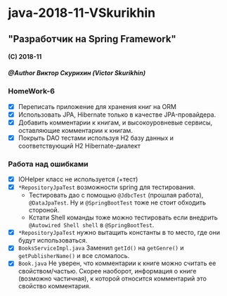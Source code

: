 # java-2018-11-VSkurikhin
## "Разработчик на Spring Framework"

#### (C) 2018-11
##### @Author Виктор Скурихин (Victor Skurikhin)

### HomeWork-6
 * [x] Переписать приложение для хранения книг на ORM
 * [x] Использовать JPA, Hibernate только в качестве JPA-провайдера.
 * [x] Добавить комментарии к книгам, и высокоуровневые сервисы, оставляющие комментарии к книгам.
 * [x] Покрыть DAO тестами используя H2 базу данных и соответствующий H2 Hibernate-диалект
### Работа над ошибками
 * [x] IOHelper класс не используется (+тест)
 * [x] ```*RepositoryJpaTest``` возможности spring для тестирования.
   * Тестировать дао с помощью ```@JdbcTest``` (прошлая работа), ```@DataJpaTest```. Ну и ```@SpringBootTest``` тоже не стоит обходить стороной. 
   * Кстати Shell команды тоже можно тестировать если внедрить ```@Autowired Shell shell``` в ```@SpringBootTest```.
 * [x] ```*RepositoryJpaTest``` нужно вытащить константы в то место, где они будут использоваться.
 * [x] ```BooksServiceImpl.java``` Заменил ```getId()``` на ```getGenre()``` и ```getPublisherName()``` и все сломалось.
 * [x] ```Book.java``` Не уверен, что комментарии к книге можно считать ее свойством/частью. 
 Скорее наоборот, информация о книге (возможно частичная), к которой относится комментарий это свойство комментария.
